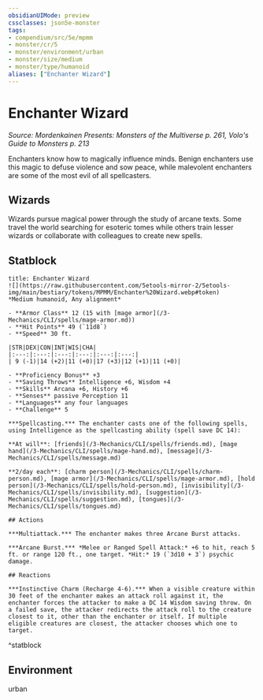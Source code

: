 ```yaml
---
obsidianUIMode: preview
cssclasses: json5e-monster
tags:
- compendium/src/5e/mpmm
- monster/cr/5
- monster/environment/urban
- monster/size/medium
- monster/type/humanoid
aliases: ["Enchanter Wizard"]
---
```

# Enchanter Wizard
*Source: Mordenkainen Presents: Monsters of the Multiverse p. 261, Volo's Guide to Monsters p. 213*  

Enchanters know how to magically influence minds. Benign enchanters use this magic to defuse violence and sow peace, while malevolent enchanters are some of the most evil of all spellcasters.

## Wizards

Wizards pursue magical power through the study of arcane texts. Some travel the world searching for esoteric tomes while others train lesser wizards or collaborate with colleagues to create new spells.


## Statblock

```ad-statblock
title: Enchanter Wizard
![](https://raw.githubusercontent.com/5etools-mirror-2/5etools-img/main/bestiary/tokens/MPMM/Enchanter%20Wizard.webp#token)
*Medium humanoid, Any alignment*

- **Armor Class** 12 (15 with [mage armor](/3-Mechanics/CLI/spells/mage-armor.md))
- **Hit Points** 49 (`11d8`) 
- **Speed** 30 ft.

|STR|DEX|CON|INT|WIS|CHA|
|:---:|:---:|:---:|:---:|:---:|:---:|
| 9 (-1)|14 (+2)|11 (+0)|17 (+3)|12 (+1)|11 (+0)|

- **Proficiency Bonus** +3
- **Saving Throws** Intelligence +6, Wisdom +4
- **Skills** Arcana +6, History +6
- **Senses** passive Perception 11
- **Languages** any four languages
- **Challenge** 5

***Spellcasting.*** The enchanter casts one of the following spells, using Intelligence as the spellcasting ability (spell save DC 14):

**At will**: [friends](/3-Mechanics/CLI/spells/friends.md), [mage hand](/3-Mechanics/CLI/spells/mage-hand.md), [message](/3-Mechanics/CLI/spells/message.md)

**2/day each**: [charm person](/3-Mechanics/CLI/spells/charm-person.md), [mage armor](/3-Mechanics/CLI/spells/mage-armor.md), [hold person](/3-Mechanics/CLI/spells/hold-person.md), [invisibility](/3-Mechanics/CLI/spells/invisibility.md), [suggestion](/3-Mechanics/CLI/spells/suggestion.md), [tongues](/3-Mechanics/CLI/spells/tongues.md)

## Actions

***Multiattack.*** The enchanter makes three Arcane Burst attacks.

***Arcane Burst.*** *Melee or Ranged Spell Attack:* +6 to hit, reach 5 ft. or range 120 ft., one target. *Hit:* 19 (`3d10 + 3`) psychic damage.

## Reactions

***Instinctive Charm (Recharge 4-6).*** When a visible creature within 30 feet of the enchanter makes an attack roll against it, the enchanter forces the attacker to make a DC 14 Wisdom saving throw. On a failed save, the attacker redirects the attack roll to the creature closest to it, other than the enchanter or itself. If multiple eligible creatures are closest, the attacker chooses which one to target.
```
^statblock

## Environment

urban